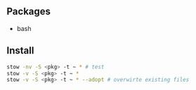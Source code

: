 ## Packages
- bash

## Install
```sh
stow -nv -S <pkg> -t ~ * # test
stow -v -S <pkg> -t ~ *
stow -v -S <pkg> -t ~ * --adopt # overwirte existing files
```
